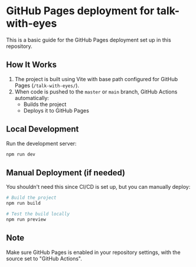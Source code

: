 # GitHub Pages deployment for talk-with-eyes

This is a basic guide for the GitHub Pages deployment set up in this repository.

## How It Works

1. The project is built using Vite with base path configured for GitHub Pages (`/talk-with-eyes/`).
2. When code is pushed to the `master` or `main` branch, GitHub Actions automatically:
   - Builds the project
   - Deploys it to GitHub Pages

## Local Development

Run the development server:

```bash
npm run dev
```

## Manual Deployment (if needed)

You shouldn't need this since CI/CD is set up, but you can manually deploy:

```bash
# Build the project
npm run build

# Test the build locally
npm run preview
```

## Note

Make sure GitHub Pages is enabled in your repository settings, with the source set to "GitHub Actions".
